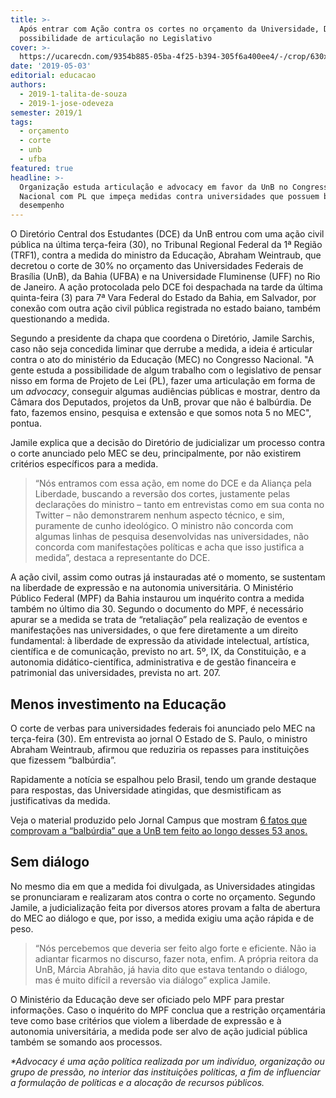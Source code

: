 ```yaml
---
title: >-
  Após entrar com Ação contra os cortes no orçamento da Universidade, DCE estuda
  possibilidade de articulação no Legislativo  
cover: >-
  https://ucarecdn.com/9354b885-05ba-4f25-b394-305f6a400ee4/-/crop/630x413/0,0/-/preview/
date: '2019-05-03'
editorial: educacao
authors:
  - 2019-1-talita-de-souza
  - 2019-1-jose-odeveza
semester: 2019/1
tags:
  - orçamento
  - corte
  - unb
  - ufba
featured: true
headline: >-
  Organização estuda articulação e advocacy em favor da UnB no Congresso
  Nacional com PL que impeça medidas contra universidades que possuem bom
  desempenho
---
```

O Diretório Central dos Estudantes (DCE) da UnB entrou com uma ação civil pública na última terça-feira (30), no Tribunal Regional Federal da 1ª Região (TRF1), contra a medida do ministro da Educação, Abraham Weintraub, que decretou o corte de 30% no orçamento das Universidades Federais de Brasília (UnB), da Bahia (UFBA) e na Universidade Fluminense (UFF) no Rio de Janeiro. A ação protocolada pelo DCE foi despachada na tarde da última quinta-feira (3) para 7ª Vara Federal do Estado da Bahia, em Salvador, por conexão com outra ação civil pública registrada no estado baiano, também questionando a medida. 

Segundo a presidente da chapa que coordena o Diretório, Jamile Sarchis, caso não seja concedida liminar que derrube a medida, a ideia é articular contra o ato do ministério da Educação (MEC) no Congresso Nacional. "A gente estuda a possibilidade de algum trabalho com o legislativo de pensar nisso em forma de Projeto de Lei (PL), fazer uma articulação em forma de um _advocacy_, conseguir algumas audiências públicas e mostrar, dentro da Câmara dos Deputados, projetos da UnB, provar que não é balbúrdia. De fato, fazemos ensino, pesquisa e extensão e que somos nota 5 no MEC", pontua. 

Jamile explica que a decisão do Diretório de judicializar um processo contra o corte anunciado pelo MEC se deu, principalmente, por não existirem critérios específicos para a medida.

> “Nós entramos com essa ação, em nome do DCE e da Aliança pela Liberdade, buscando a reversão dos cortes, justamente pelas declarações do ministro – tanto em entrevistas como em sua conta no Twitter – não demonstrarem nenhum aspecto técnico, e sim, puramente de cunho ideológico. O ministro não concorda com algumas linhas de pesquisa desenvolvidas nas universidades, não concorda com manifestações políticas e acha que isso justifica a medida”, destaca a representante do DCE.

A ação civil, assim como outras já instauradas até o momento, se sustentam na liberdade de expressão e na autonomia universitária. O Ministério Público Federal (MPF) da Bahia instaurou um inquérito contra a medida também no último dia 30. Segundo o documento do MPF, é necessário apurar se a medida se trata de “retaliação” pela realização de eventos e manifestações nas universidades, o que fere diretamente a um direito fundamental: à liberdade de expressão da atividade intelectual, artística, científica e de comunicação, previsto no art. 5º, IX, da Constituição, e a autonomia didático-científica, administrativa e de gestão financeira e patrimonial das universidades, prevista no art. 207.

## Menos investimento na Educação

O corte de verbas para universidades federais foi anunciado pelo MEC na terça-feira (30). Em entrevista ao jornal O Estado de S. Paulo, o ministro Abraham Weintraub, afirmou que reduziria os repasses para instituições que fizessem “balbúrdia”.

Rapidamente a notícia se espalhou pelo Brasil, tendo um grande destaque para respostas, das Universidade atingidas, que desmistificam as justificativas da medida.

Veja o material produzido pelo Jornal Campus que mostram [6 fatos que comprovam a “balbúrdia” que a UnB tem feito ao longo desses 53 anos. ](https://twitter.com/i/moments/1123249794326175744)

## Sem diálogo

No mesmo dia em que a medida foi divulgada, as Universidades atingidas se pronunciaram e realizaram atos contra o corte no orçamento. Segundo Jamile, a judicialização feita por diversos atores provam a falta de abertura do MEC ao diálogo e que, por isso, a medida exigiu uma ação rápida e de peso. 

> “Nós percebemos que deveria ser feito algo forte e eficiente. Não ia adiantar ficarmos no discurso, fazer nota, enfim. A própria reitora da UnB, Márcia Abrahão, já havia dito que estava tentando o diálogo, mas é muito difícil a reversão via diálogo” explica Jamile.

O Ministério da Educação deve ser oficiado pelo MPF para prestar informações. Caso o inquérito do MPF conclua que a restrição orçamentária teve como base critérios que violem a liberdade de expressão e à autonomia universitária, a medida pode ser alvo de ação judicial pública também se somando aos processos.

_\*Advocacy é uma ação política realizada por um indivíduo, organização ou grupo de pressão, no interior das instituições políticas, a fim de influenciar a formulação de políticas e a alocação de recursos públicos._
